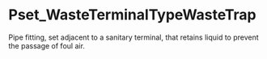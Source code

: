 # Pset_WasteTerminalTypeWasteTrap

Pipe fitting, set adjacent to a sanitary terminal, that retains liquid to prevent the passage of foul air.
<!-- end of short definition -->

